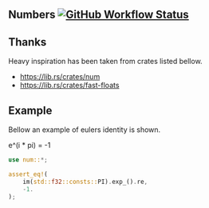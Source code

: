 ## Numbers [![GitHub Workflow Status](https://img.shields.io/github/workflow/status/unic0rn9k/num/Rust?label=tests&logo=github)](https://github.com/unic0rn9k/num/actions/workflows/rust.yml)

## Thanks
Heavy inspiration has been taken from crates listed bellow.

- https://lib.rs/crates/num
- https://lib.rs/crates/fast-floats

## Example

Bellow an example of eulers identity is shown.

e^(i * pi) = -1

```rust
use num::*;

assert_eq!(
    im(std::f32::consts::PI).exp_().re,
    -1.
);
```
